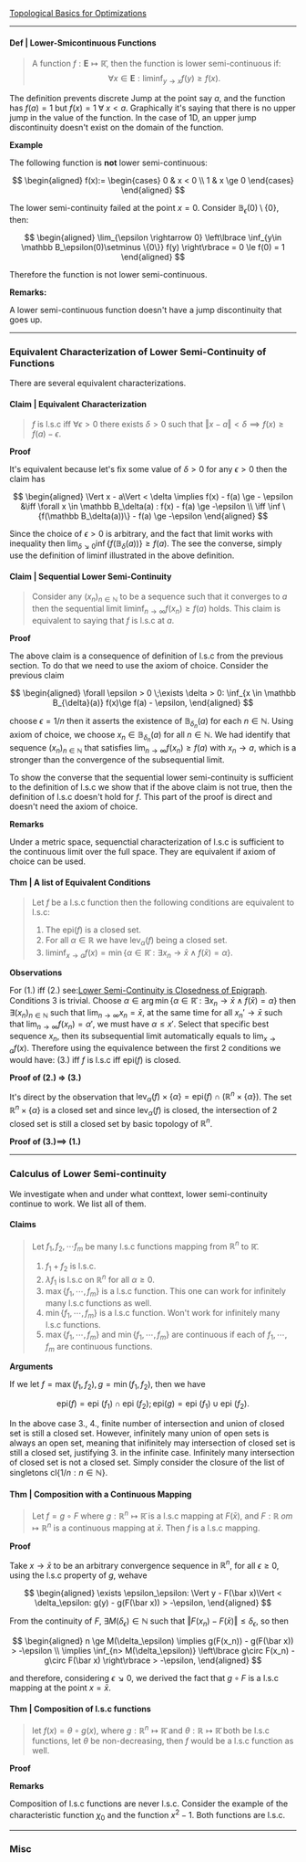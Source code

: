 [Topological Basics for Optimizations](Topological%20Basics%20for%20Optimizations.md)

---
#### **Def | Lower-Smicontinuous Functions**
> A function $f: \mathbf{E}\mapsto \mathbb{\bar{R}}$, then the function is lower semi-continuous if: 
> $$
>   \forall x \in \mathbf{E}: \liminf_{y\rightarrow x} f(y)\ge f(x). 
> $$

The definition prevents discrete Jump at the point say $a$, and the function has $f(a) = 1$ but $f(x) = 1 \;\forall\; x < a$. 
Graphically it's saying that there is no upper jump in the value of the function. 
In the case of 1D, an upper jump discontinuity doesn't exist on the domain of the function. 

**Example**

The following function is **not** lower semi-continuous: 

$$
\begin{aligned}
    f(x):= 
    \begin{cases}
        0 & x < 0
        \\
        1 & x \ge 0    
    \end{cases}
\end{aligned}
$$

The lower semi-continuity failed at the point $x = 0$. Consider $\mathbb B_\epsilon(0)\setminus\{0\}$, then: 

$$
\begin{aligned}
    \lim_{\epsilon \rightarrow 0} 
    \left\lbrace
        \inf_{y\in \mathbb B_\epsilon(0)\setminus \{0\}} f(y)
    \right\rbrace 
    = 
    0 \le f(0) = 1
\end{aligned}
$$

Therefore the function is not lower semi-continuous. 

**Remarks:**

A lower semi-continuous function doesn't have a jump discontinuity that goes up. 

---
### **Equivalent Characterization of Lower Semi-Continuity of Functions**

There are several equivalent characterizations. 

#### **Claim | Equivalent Characterization**
> $f$ is l.s.c iff $\forall \epsilon > 0$ there exists $\delta > 0$ such that $\Vert x - a\Vert < \delta \implies f(x)\ge f(a) - \epsilon$. 

**Proof**

It's equivalent because let's fix some value of $\delta > 0$ for any $\epsilon>0$ then the claim has

$$
\begin{aligned}
    \Vert x - a\Vert < \delta \implies 
    f(x) - f(a) \ge - \epsilon 
    &\iff
    \forall x \in \mathbb B_\delta(a) : f(x) - f(a) \ge -\epsilon
    \\
    \iff 
    \inf \{f(\mathbb B_\delta(a))\} - f(a) \ge -\epsilon
\end{aligned}
$$

Since the choice of $\epsilon > 0$ is arbitrary, and the fact that limit works with inequality then $\lim_{\delta \searrow 0} \inf \{f(\mathbb B_\delta(a))\} \ge f(a)$. 
The see the converse, simply use the definition of liminf illustrated in the above definition. 

#### **Claim | Sequential Lower Semi-Continuity**
> Consider any $(x_n)_{n \in \mathbb N}$ to be a sequence such that it converges to $a$ then the sequential limit $\text{liminf}_{n\rightarrow \infty} f(x_n) \ge f(a)$ holds. This claim is equivalent to saying that $f$ is l.s.c at $a$. 

**Proof**

The above claim is a consequence of definition of l.s.c from the previous section. 
To do that we need to use the axiom of choice. 
Consider the previous claim

$$
\begin{aligned}
    \forall \epsilon > 0 \;\exists \delta > 0: 
    \inf_{x \in \mathbb B_{\delta}(a)} f(x)\ge f(a) - \epsilon, 
\end{aligned}
$$

choose $\epsilon = 1/n$ then it asserts the existence of $\mathbb B_{\delta_n}(a)$ for each $n\in \mathbb N$. 
Using axiom of choice, we choose $x_n \in \mathbb B_{\delta_n}(a)$ for all $n\in \mathbb N$. 
We had identify that sequence $(x_n)_{n\in \mathbb N}$ that satisfies $\lim_{n\rightarrow \infty} f(x_n) \ge f(a)$ with $x_n \rightarrow a$, which is a stronger than the convergence of the subsequential limit. 

To show the converse that the sequential lower semi-continuity is sufficient to the definition of l.s.c we show that if the above claim is not true, then the definition of l.s.c doesn't hold for $f$. 
This part of the proof is direct and doesn't need the axiom of choice. 

**Remarks**

Under a metric space, sequenctial characterization of l.s.c is sufficient to the continuous limit over the full space. They are equivalent if axiom of choice can be used. 


#### **Thm | A list of Equivalent Conditions**
> Let $f$ be a l.s.c function then the following conditions are equivalent to l.s.c:
> 1. The $\text{epi}(f)$ is a closed set. 
> 2. For all $\alpha \in \mathbb R$ we have $\text{lev}_\alpha(f)$ being a closed set. 
> 3. $\liminf_{x\rightarrow a}f(x) = \min\{\alpha \in \mathbb {\bar R} : \exists x_n \rightarrow \bar x \wedge f(\bar x) = \alpha \}$. 

**Observations**

For (1.) iff (2.) see:[Lower Semi-Continuity is Closedness of Epigraph](Lower%20Semi-Continuity%20is%20Closedness%20of%20Epigraph.md).
Conditions 3 is trivial. 
Choose $\alpha \in \arg\min\{\alpha \in \mathbb{\bar R} : \exists x_n \rightarrow \bar x \wedge f(\bar x) = \alpha\}$ then $\exists (x_n)_{n\in \mathbb N}$ such that $\lim_{n\rightarrow \infty} x_n = \bar x$, at the same time for all $x_n'\rightarrow \bar x$ such that $\lim_{n\rightarrow \infty} f(x_n) = \alpha '$, we must have $\alpha \le x'$. 
Select that specific best sequence $x_n$, then its subsequential limit automatically equals to $\lim_{x\rightarrow a}f(x)$. 
Therefore using the equivalence between the first 2 conditions we would have: (3.) iff $f$ is l.s.c iff $\text{epi}(f)$ is closed. 

**Proof of (2.) => (3.)**

It's direct by the observation that $\text{lev}_\alpha(f)\times \{\alpha\} = \text{epi}(f)\cap (\mathbb R^n \times \{\alpha\})$. 
The set $\mathbb R^n\times \{\alpha\}$ is a closed set and since $\text{lev}_\alpha(f)$ is closed, the intersection of 2 closed set is still a closed set by basic topology of $\mathbb R^n$. 

**Proof of (3.)==> (1.)**



---
### **Calculus of Lower Semi-continuity**

We investigate when and under what conttext, lower semi-continuity continue to work. 
We list all of them. 

#### **Claims**

> Let $f_1, f_2, \cdots f_m$ be many l.s.c functions mapping from $\mathbb R^n$ to $\mathbb{\bar R}$. 
> 1. $f_1 + f_2$ is l.s.c. 
> 2. $\lambda f_1$ is l.s.c on $\mathbb R^n$ for all $\alpha \ge 0$. 
> 3. $\max\{f_1, \cdots, f_m\}$ is a l.s.c function. This one can work for infinitely many l.s.c functions as well. 
> 4. $\min\{f_1, \cdots, f_m\}$ is a l.s.c function. Won't work for infinitely many l.s.c functions. 
> 5. $\max\{f_1, \cdots, f_m\}$ and $\min\{f_1, \cdots, f_m\}$ are continuous if each of $f_1, \cdots, f_m$ are continuous functions.

**Arguments**

If we let $f = \max(f_1, f_2), g = \min(f_1, f_2)$, then we have 

$$
\text{epi}(f) = \text{epi }(f_1) \cap \text{epi }(f_2); 
\text{epi}(g) = \text{epi }(f_1) \cup \text{epi }(f_2). 
$$

In the above case 3., 4., finite number of intersection and union of closed set is still a closed set. 
However, infinitely many union of open sets is always an open set, meaning that inifinitely may intersection of closed set is still a closed set, justifying 3. in the infinite case. 
Infinitely many intersection of closed set is not a closed set. 
Simply consider the closure of the list of singletons $\text{cl}\{1/n : n \in \mathbb N\}$. 

#### **Thm | Composition with a Continuous Mapping**
> Let $f = g \circ F$ where $g : \mathbb R^n \mapsto \mathbb {\bar R}$ is a l.s.c mapping at $F(\bar x)$, and $F: \mathbb R^\ om \mapsto \mathbb R^n$ is a continuous mapping at $\bar x$. 
> Then $f$ is a l.s.c mapping.

**Proof**

Take $x \rightarrow \bar x$ to be an arbitrary convergence sequence in $\mathbb R^n$, for all $\epsilon \ge 0$, using the l.s.c property of $g$, wehave 

$$
\begin{aligned}
    \exists \epsilon_\epsilon: \Vert y - F(\bar x)\Vert < \delta_\epsilon: 
    g(y) - g(F(\bar x)) > -\epsilon, 
\end{aligned}
$$

From the continuity of $F$, $\exists M(\delta_\epsilon) \in \mathbb N$ such that $\Vert F(x_n) - F(\bar x)\Vert \le \delta_\epsilon$, so then 

$$
\begin{aligned}
    n \ge M(\delta_\epsilon) \implies g(F(x_n)) - g(F(\bar x)) > -\epsilon
    \\
    \implies 
    \inf_{n> M(\delta_\epsilon)} \left\lbrace
        g\circ F(x_n) - g\circ F(\bar x)
    \right\rbrace > -\epsilon, 
\end{aligned}
$$

and therefore, considering $\epsilon \searrow 0$, we derived the fact that $g\circ F$ is a l.s.c mapping at the point $x = \bar x$. 

#### **Thm | Composition of l.s.c functions**
> let $f(x) = \theta \circ g (x)$, where $g:\mathbb R^n\mapsto \mathbb{\bar R}$ and $\theta: \mathbb R \mapsto \mathbb {\bar R}$ both be l.s.c functions, let $\theta$ be non-decreasing, then $f$ would be a l.s.c function as well. 

**Proof**




**Remarks**

Composition of l.s.c functions are never l.s.c. 
Consider the example of the characteristic function $\chi_{0}$ and the function $x^2 - 1$. 
Both functions are l.s.c. 



---
### **Misc**

